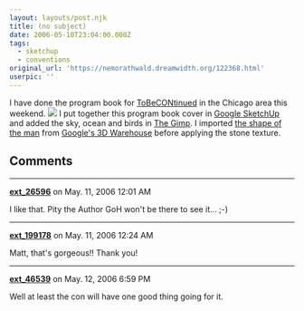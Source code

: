 ```yaml
---
layout: layouts/post.njk
title: (no subject)
date: 2006-05-10T23:04:00.000Z
tags:
  - sketchup
  - conventions
original_url: 'https://nemorathwald.dreamwidth.org/122368.html'
userpic: ''
---
```

I have done the program book for [ToBeCONtinued](http://2becontinued.com/) in the Chicago area this weekend. [![](http://www.nemorathwald.com/photos/ToBeCON5program.jpg)](http://www.nemorathwald.com/photos/ToBeCON5program.jpg) I put together this program book cover in [Google SketchUp](http://sketchup.google.com/product_suf.html) and added the sky, ocean and birds in [The Gimp](http://www.gimp.org/). I imported [the shape of the man](http://sketchup.google.com/3dwarehouse/details?mid=6d9b97ea43eff9bdc4fdd0be5233ab07) from [Google's 3D Warehouse](http://sketchup.google.com/3dwarehouse/) before applying the stone texture.

## Comments

---

**[ext_26596](https://www.dreamwidth.org/users/ext_26596)** on May. 11, 2006 12:01 AM

I like that. Pity the Author GoH won't be there to see it... ;-)

---

**[ext_199178](https://www.dreamwidth.org/users/ext_199178)** on May. 11, 2006 12:24 AM

Matt, that's gorgeous!! Thank you!

---

**[ext_46539](https://www.dreamwidth.org/users/ext_46539)** on May. 12, 2006 6:59 PM

Well at least the con will have one good thing going for it.
